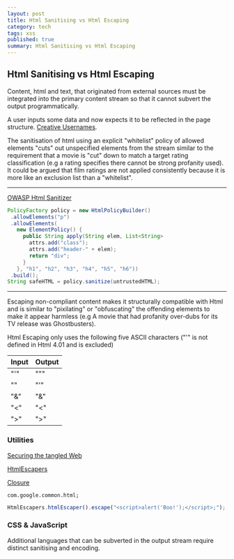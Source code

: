 ```yaml
---
layout: post
title: Html Sanitising vs Html Escaping
category: tech
tags: xss
published: true
summary: Html Sanitising vs Html Escaping
---
```


## Html Sanitising vs Html Escaping

Content, html and text, that originated from external sources must be integrated into the primary content stream so that it cannot subvert the output programmatically.

A user inputs some data and now expects it to be reflected in the page structure. [Creative Usernames](https://labs.spotify.com/2013/06/18/creative-usernames).

The sanitisation of html using an explicit "whitelist" policy of allowed elements "cuts" out unspecified elements from the stream similar to the requirement that a movie is "cut" down to match a target rating classification (e.g a rating specifies there cannot be strong profanity used). It could be argued that film ratings are not applied consistently because it is more like an exclusion list than a "whitelist".

---

[OWASP Html Sanitizer](https://www.owasp.org/index.php/OWASP_Java_HTML_Sanitizer_Project#tab=Main)

~~~java
PolicyFactory policy = new HtmlPolicyBuilder()
 .allowElements("p")
 .allowElements(
   new ElementPolicy() {
     public String apply(String elem, List<String> 
       attrs.add("class");
       attrs.add("header-" + elem);
       return "div";
     }
   }, "h1", "h2", "h3", "h4", "h5", "h6"))
 .build();
String safeHTML = policy.sanitize(untrustedHTML);
~~~

---

Escaping non-compliant content makes it structurally compatible with Html and is similar to "pixilating" or "obfuscating" the offending elements to make it appear harmless (e.g A movie that had profanity over-dubs for its TV release was Ghostbusters).

Html Escaping only uses the following five ASCII characters ("&apos;" is not defined in Html 4.01 and is excluded)

|Input  | Output
|-------|----------
| "'"   | "&quot;" |
| "\"   |"&#39;"   |
| "&"   | "&amp;"  |
| "<"   | "&lt;"   |
| ">"   | "&gt;"   |

### Utilities

[Securing the tangled Web](http://queue.acm.org/detail.cfm?id=2663760)

[HtmlEscapers](http://docs.guava-libraries.googlecode.com/git/javadoc/com/google/common/html/HtmlEscapers.html)

[Closure](https://developers.google.com/closure/templates/docs/security)

~~~
com.google.common.html;
~~~

~~~javascript
HtmlEscapers.htmlEscaper().escape("<script>alert('Boo!');</script>;");
~~~

### CSS & JavaScript

Additional languages that can be subverted in the output stream require distinct sanitising and encoding.

